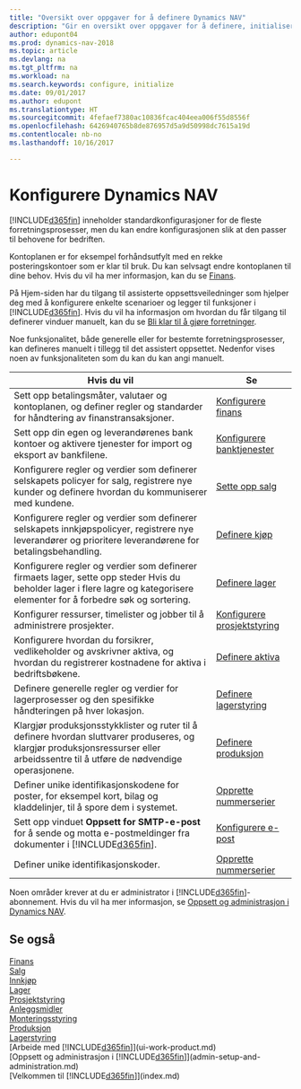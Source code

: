```yaml
---
title: "Oversikt over oppgaver for å definere Dynamics NAV"
description: "Gir en oversikt over oppgaver for å definere, initialisere og konfigurere Dynamics NAV etter behov."
author: edupont04
ms.prod: dynamics-nav-2018
ms.topic: article
ms.devlang: na
ms.tgt_pltfrm: na
ms.workload: na
ms.search.keywords: configure, initialize
ms.date: 09/01/2017
ms.author: edupont
ms.translationtype: HT
ms.sourcegitcommit: 4fefaef7380ac10836fcac404eea006f55d8556f
ms.openlocfilehash: 6426940765b8de876957d5a9d50998dc7615a19d
ms.contentlocale: nb-no
ms.lasthandoff: 10/16/2017

---
```

# <a name="setting-up-dynamics-nav"></a>Konfigurere Dynamics NAV
[!INCLUDE[d365fin](includes/d365fin_md.md)] inneholder standardkonfigurasjoner for de fleste forretningsprosesser, men du kan endre konfigurasjonen slik at den passer til behovene for bedriften.

Kontoplanen er for eksempel forhåndsutfylt med en rekke posteringskontoer som er klar til bruk. Du kan selvsagt endre kontoplanen til dine behov. Hvis du vil ha mer informasjon, kan du se [Finans](finance.md).

På Hjem-siden har du tilgang til assisterte oppsettsveiledninger som hjelper deg med å konfigurere enkelte scenarioer og legger til funksjoner i [!INCLUDE[d365fin](includes/d365fin_md.md)]. Hvis du vil ha informasjon om hvordan du får tilgang til definerer vinduer manuelt, kan du se [Bli klar til å gjøre forretninger](ui-get-ready-business.md).

Noe funksjonalitet, både generelle eller for bestemte forretningsprosesser, kan defineres manuelt i tillegg til det assistert oppsettet. Nedenfor vises noen av funksjonaliteten som du kan du kan angi manuelt.

| Hvis du vil | Se |
| --- | --- |
| Sett opp betalingsmåter, valutaer og kontoplanen, og definer regler og standarder for håndtering av finanstransaksjoner. |[Konfigurere finans](finance-setup-finance.md) |
| Sett opp din egen og leverandørenes bank kontoer og aktivere tjenester for import og eksport av bankfilene. |[Konfigurere banktjenester](bank-setup-banking.md) |
| Konfigurere regler og verdier som definerer selskapets policyer for salg, registrere nye kunder og definere hvordan du kommuniserer med kundene. |[Sette opp salg](sales-setup-sales.md) |
| Konfigurere regler og verdier som definerer selskapets innkjøpspolicyer, registrere nye leverandører og prioritere leverandørene for betalingsbehandling. |[Definere kjøp](purchasing-setup-purchasing.md) |
| Konfigurere regler og verdier som definerer firmaets lager, sette opp steder Hvis du beholder lager i flere lagre og kategorisere elementer for å forbedre søk og sortering. |[Definere lager](inventory-setup-inventory.md) |
| Konfigurer ressurser, timelister og jobber til å administrere prosjekter. |[Konfigurere prosjektstyring](projects-setup-projects.md) |
| Konfigurere hvordan du forsikrer, vedlikeholder og avskrivner aktiva, og hvordan du registrerer kostnadene for aktiva i bedriftsbøkene. |[Definere aktiva](fa-setup.md) |
|Definere generelle regler og verdier for lagerprosesser og den spesifikke håndteringen på hver lokasjon.|[Definere lagerstyring](warehouse-setup-warehouse.md)|
|Klargjør produksjonsstykklister og ruter til å definere hvordan sluttvarer produseres, og klargjør produksjonsressurser eller arbeidssentre til å utføre de nødvendige operasjonene.|[Definere produksjon](production-configure-production-processes.md)|
| Definer unike identifikasjonskodene for poster, for eksempel kort, bilag og kladdelinjer, til å spore dem i systemet. |[Opprette nummerserier](ui-create-number-series.md) |
| Sett opp vinduet **Oppsett for SMTP-e-post** for å sende og motta e-postmeldinger fra dokumenter i [!INCLUDE[d365fin](includes/d365fin_md.md)]. |[Konfigurere e-post](madeira-how-setup-email.md) |
| Definer unike identifikasjonskoder. |[Opprette nummerserier](ui-create-number-series.md) |

Noen områder krever at du er administrator i [!INCLUDE[d365fin](includes/d365fin_md.md)]-abonnement. Hvis du vil ha mer informasjon, se [Oppsett og administrasjon i Dynamics NAV](admin-setup-and-administration.md).  

## <a name="see-also"></a>Se også
[Finans](finance.md)  
[Salg](sales-manage-sales.md)  
[Innkjøp](purchasing-manage-purchasing.md)  
[Lager](inventory-manage-inventory.md)    
[Prosjektstyring](projects-manage-projects.md)  
[Anleggsmidler](fa-manage.md)    
[Monteringsstyring](assembly-assemble-items.md)  
[Produksjon](production-manage-manufacturing.md)  
[Lagerstyring](warehouse-manage-warehouse.md)  
[Arbeide med [!INCLUDE[d365fin](includes/d365fin_md.md)]](ui-work-product.md)  
[Oppsett og administrasjon i [!INCLUDE[d365fin](includes/d365fin_md.md)]](admin-setup-and-administration.md)  
[Velkommen til [!INCLUDE[d365fin](includes/d365fin_md.md)]](index.md)  


